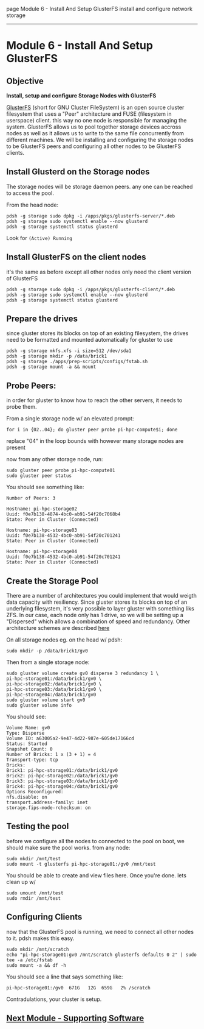 page
Module 6 - Install And Setup GlusterFS
install and configure network storage

---

# Module 6 - Install And Setup GlusterFS

## Objective

**Install, setup and configure Storage Nodes with GlusterFS**

[GlusterFS](https://docs.gluster.org/en/latest/Administrator-Guide/GlusterFS-Introduction/) (short for GNU Cluster FileSystem) is an open source cluster filesystem that uses a "Peer" architecture and FUSE (filesystem in userspace) client. this way no one node is responsible for managing the system. GlusterFS allows us to pool together storage devices accross nodes as well as it allows us to write to the same file concurrently from different machines. We will be installing and configuring the storage nodes to be GlusterFS peers and configuring all other nodes to be GlusterFS clients.

## Install Glusterd on the Storage nodes

The storage nodes will be storage daemon peers. any one can be reached to access the pool.

From the head node:

```
pdsh -g storage sudo dpkg -i /apps/pkgs/glusterfs-server/*.deb
pdsh -g storage sudo systemctl enable --now glusterd
pdsh -g storage systemctl status glusterd
```
Look for `(Active) Running`

## Install GlusterFS on the client nodes
it's the same as before except all other nodes only need the client version of GlusterFS
```
pdsh -g storage sudo dpkg -i /apps/pkgs/glusterfs-client/*.deb
pdsh -g storage sudo systemctl enable --now glusterd
pdsh -g storage systemctl status glusterd
```

## Prepare the drives
since gluster stores its blocks on top of an existing filesystem, the drives need to be formatted and mounted automatically for gluster to use

```
pdsh -g storage mkfs.xfs -i size=512 /dev/sda1
pdsh -g storage mkdir -p /data/brick1
pdsh -g storage ./apps/prep-scripts/configs/fstab.sh
pdsh -g storage mount -a && mount
```

## Probe Peers:

in order for gluster to know how to reach the other servers, it needs to probe them.

From a single storage node w/ an elevated prompt:
```
for i in {02..04}; do gluster peer probe pi-hpc-compute$i; done
```

replace "04" in the loop bounds with however many storage nodes are present

now from any other storage node, run:
```
sudo gluster peer probe pi-hpc-compute01
sudo gluster peer status
```

You should see something like:
```
Number of Peers: 3

Hostname: pi-hpc-storage02
Uuid: f0e7b138-4874-4bc0-ab91-54f20c7068b4
State: Peer in Cluster (Connected)

Hostname: pi-hpc-storage03
Uuid: f0e7b138-4532-4bc0-ab91-54f20c701241
State: Peer in Cluster (Connected)

Hostname: pi-hpc-storage04
Uuid: f0e7b138-4532-4bc0-ab91-54f20c701241
State: Peer in Cluster (Connected)
```

## Create the Storage Pool
There are a number of architectures you could implement that would weigth data capacity with resiliency. Since gluster stores its blocks on top of an underlying filesystem, it's very possible to layer gluster with something liks ZFS. In our case, each node only has 1 drive, so we will be setting up a "Dispersed" which allows a combination of speed and redundancy. Other architecture schemes are described [here](https://docs.gluster.org/en/latest/Quick-Start-Guide/Architecture/#types-of-volumes)

On all storage nodes eg. on the head w/ pdsh:
```
sudo mkdir -p /data/brick1/gv0
```
Then from a single storage node:
```
sudo gluster volume create gv0 disperse 3 redundancy 1 \
pi-hpc-storage01:/data/brick1/gv0 \
pi-hpc-storage02:/data/brick1/gv0 \
pi-hpc-storage03:/data/brick1/gv0 \
pi-hpc-storage04:/data/brick1/gv0
sudo gluster volume start gv0
sudo gluster volume info
```
You should see:
```
Volume Name: gv0
Type: Disperse
Volume ID: a63005a2-9e47-4d22-987e-605de17166cd
Status: Started
Snapshot Count: 0
Number of Bricks: 1 x (3 + 1) = 4
Transport-type: tcp
Bricks:
Brick1: pi-hpc-storage01:/data/brick1/gv0
Brick2: pi-hpc-storage02:/data/brick1/gv0
Brick3: pi-hpc-storage03:/data/brick1/gv0
Brick4: pi-hpc-storage04:/data/brick1/gv0
Options Reconfigured:
nfs.disable: on
transport.address-family: inet
storage.fips-mode-rchecksum: on
```

## Testing the pool
before we configure all the nodes to connected to the pool on boot, we should make sure the pool works. from any node:
```
sudo mkdir /mnt/test
sudo mount -t glusterfs pi-hpc-storage01:/gv0 /mnt/test
```
You should be able to create and view files here. Once you're done. lets clean up w/
```
sudo umount /mnt/test
sudo rmdir /mnt/test
```

## Configuring Clients
now that the GlusterFS pool is running, we need to connect all other nodes to it. pdsh makes this easy.

```
sudo mkdir /mnt/scratch
echo "pi-hpc-storage01:gv0 /mnt/scratch glusterfs defaults 0 2" | sudo tee -a /etc/fstab
sudo mount -a && df -h
```
You should see a line that says something like:
```
pi-hpc-storage01:/gv0  671G   12G  659G   2% /scratch
```

Contradulations, your cluster is setup. 


## [Next Module - Supporting Software](module-4)
